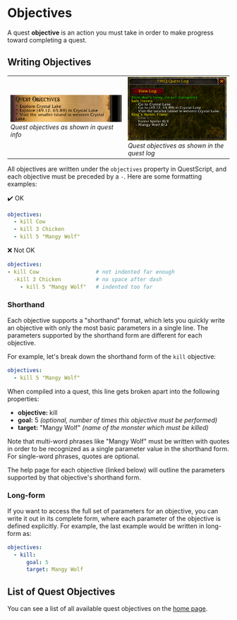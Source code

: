 # Objectives

A quest **objective** is an action you must take in order to make progress toward completing a quest.

## Writing Objectives

<table>
  <tr>
    <td>
      <a href="../assets/images/objectives1.png"><img src="../assets/images/objectives1.png"/></a><br/>
      <i>Quest objectives as shown in quest info</i>
    </td>
    <td>
      <a href="../assets/images/quest-log2.png"><img src="../assets/images/quest-log2.png"/></a><br/>
      <i>Quest objectives as shown in the quest log</i>
    </td>
  </tr>
</table>

All objectives are written under the `objectives` property in QuestScript, and each objective must be preceded by a `-`. Here are some formatting examples:

✔️ OK

```yaml
objectives:
  - kill Cow
  - kill 3 Chicken
  - kill 5 "Mangy Wolf"
```

❌ Not OK

```yaml
objectives:
- kill Cow                  # not indented far enough
  -kill 3 Chicken           # no space after dash
    - kill 5 "Mangy Wolf"   # indented too far
```

### Shorthand

Each objective supports a "shorthand" format, which lets you quickly write an objective with only the most basic parameters in a single line. The parameters supported by the shorthand form are different for each objective.

For example, let's break down the shorthand form of the `kill` objective:

```yaml
objectives:
  - kill 5 "Mangy Wolf"
```

When compiled into a quest, this line gets broken apart into the following properties:

* **objective:** kill
* **goal:** 5 *(optional, number of times this objective must be performed)*
* **target:** "Mangy Wolf" *(name of the monster which must be killed)*

Note that multi-word phrases like "Mangy Wolf" must be written with quotes in order to be recognized as a single parameter value in the shorthand form. For single-word phrases, quotes are optional.

The help page for each objective (linked below) will outline the parameters supported by that objective's shorthand form.

### Long-form

If you want to access the full set of parameters for an objective, you can write it out in its complete form, where each parameter of the objective is defined explicitly. For example, the last example would be written in long-form as:

```yaml
objectives:
  - kill:
      goal: 5
      target: Mangy Wolf
```

## List of Quest Objectives

You can see a list of all available quest objectives on the [home page](../index.md).